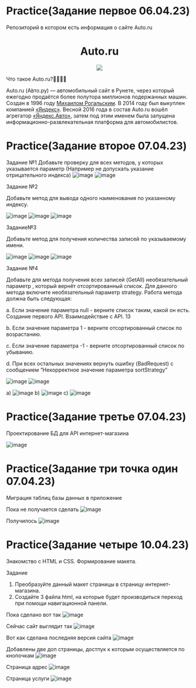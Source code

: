 # Practice(Задание первое 06.04.23)
Репозиторий в котором есть информация о сайте Auto.ru
<h1 align="center">Auto.ru</h1> 
<div align="center">

<img src="https://auto.ru/static/img/social/auto_logo_1200x900.jpg"/>
</div>

Что такое Auto.ru?🤷‍♂️🤷‍♀️


Auto.ru (А́вто.ру) — автомобильный сайт в Рунете, через который ежегодно продаётся более полутора миллионов подержанных машин. Создан в 1996 году [Михаилом Рогальским](https://ru.wikipedia.org/wiki/%D0%A0%D0%BE%D0%B3%D0%B0%D0%BB%D1%8C%D1%81%D0%BA%D0%B8%D0%B9,_%D0%9C%D0%B8%D1%85%D0%B0%D0%B8%D0%BB_%D0%9B%D1%8C%D0%B2%D0%BE%D0%B2%D0%B8%D1%87). В 2014 году был выкуплен компанией [«Яндекс»](https://ru.wikipedia.org/wiki/%D0%AF%D0%BD%D0%B4%D0%B5%D0%BA%D1%81). Весной 2016 года в состав Auto.ru вошёл агрегатор [«Яндекс.Авто»](https://ru.wikipedia.org/wiki/%D0%AF%D0%BD%D0%B4%D0%B5%D0%BA%D1%81.%D0%90%D0%B2%D1%82%D0%BE), затем под этим именем была запущена информационно-развлекательная платформа для автомобилистов.



# Practice(Задание второе 07.04.23)
Задание №1
Добавьте проверку для всех методов, у которых указывается параметр
(Например не допускать указание отрицательного индекса)
![image](https://user-images.githubusercontent.com/130033819/230927394-122aaadd-0c7e-47f1-8151-7db25ef36cdf.png)
![image](https://user-images.githubusercontent.com/130033819/230927511-6cbb4f9f-2690-4cb1-ab17-76f013866424.png)


Задание №2

Добавьте метод для вывода одного наименования по указанному индексу.

![image](https://user-images.githubusercontent.com/130033819/230927816-9e554590-506c-4925-9b95-107129c7e704.png)
![image](https://user-images.githubusercontent.com/130033819/230927940-87879150-a5ed-44a1-892e-34bb5cd6d701.png)
![image](https://user-images.githubusercontent.com/130033819/230928024-532f17e6-feff-4613-ad39-a371ef19dc6a.png)

Задание№3

Добавьте метод для получения количества записей по указываемому имени.

![image](https://user-images.githubusercontent.com/130033819/230928509-3304c10f-0b62-4255-9f2c-daf2f483562c.png)
![image](https://user-images.githubusercontent.com/130033819/230928650-1f2abd18-bee3-4f4a-8f30-45936659776d.png)
![image](https://user-images.githubusercontent.com/130033819/230929460-dd5eaba9-39dc-4a77-85c1-a1b70ea5c09e.png)


Задание №4

Добавьте для метода получения всех записей (GetAll) необязательный
параметр , который вернёт отсортированный список. Для данного метода
включите необязательный параметр strategy. Работа метода должна быть
следующая:

a. Если значение параметра null - верните список таким, какой он есть.
Создание первого API. Взаимодействие с API. 13

b. Если значение параметра 1 - верните отсортированный список по
возрастанию.

c. Если значение параметра -1 - верните отсортированный список по
убыванию.

d. При всех остальных значениях вернуть ошибку (BadRequest) с
сообщением “Некорректное значение параметра sortStrategy”


![image](https://user-images.githubusercontent.com/130033819/230930870-c8a15124-5037-4a96-917f-eecf118f1354.png)
![image](https://user-images.githubusercontent.com/130033819/230930244-6de968b0-894d-41e5-8abf-3230181dff88.png)

a) ![image](https://user-images.githubusercontent.com/130033819/230930359-1cf920cf-9695-42fe-8612-4616d046d19f.png)
b) ![image](https://user-images.githubusercontent.com/130033819/230930990-aa249aaa-e0fb-47d9-b016-0eb6a573ac57.png)
c) ![image](https://user-images.githubusercontent.com/130033819/230931100-388854af-8642-4101-a6b2-3c9e9d20eeab.png)



# Practice(Задание третье 07.04.23)

Проектирование БД для API интернет-магазина

![image](https://user-images.githubusercontent.com/130033819/230933096-e3624300-e96f-441a-8cd6-0e8db36db820.png)


# Practice(Задание три точка один 07.04.23)

Миграция таблиц базы данных в приложение

Пока не получается сделать ![image](https://user-images.githubusercontent.com/130033819/230940459-cc21e5ac-2347-4d5c-8fd5-e0ae8eebabf2.png)

Получилось ![image](https://user-images.githubusercontent.com/130033819/231412768-627e2718-5241-4f24-a789-b85ae3a4c080.png)








# Practice(Задание четыре 10.04.23)

Знакомство с HTML и CSS. Формирование макета.

Задание
1. Преобразуйте данный макет страницы в страницу интернет-магазина.
2. Создайте 3 файла html, на которые будет производиться переход при помощи навигационной панели.

Пока сделано вот так ![image](https://user-images.githubusercontent.com/130033819/230955286-4ba9d0c1-b5ab-4717-a60d-83d9b1e29a19.png)

Сейчас сайт выглядит так ![image](https://user-images.githubusercontent.com/130033819/231115169-bb516694-a207-4f5d-832c-c1f5b2e07a0b.png)

Вот как сделана последняя версия сайта ![image](https://user-images.githubusercontent.com/130033819/231138722-0e9d34c3-a8c7-4eb9-b7e9-adab2da9ad9e.png)

Добавлены две доп страницы, достпук к которым осуществляется по кнопочкам ![image](https://user-images.githubusercontent.com/130033819/231139183-51d89e90-110e-489d-b7be-4c724a86a0ee.png)

Страница адрес ![image](https://user-images.githubusercontent.com/130033819/231139289-af774da2-90c2-4f77-bc17-008ac50e34d2.png)

Страница услуги ![image](https://user-images.githubusercontent.com/130033819/231139361-ee1df40c-989d-4465-84a3-403a155dea83.png)





